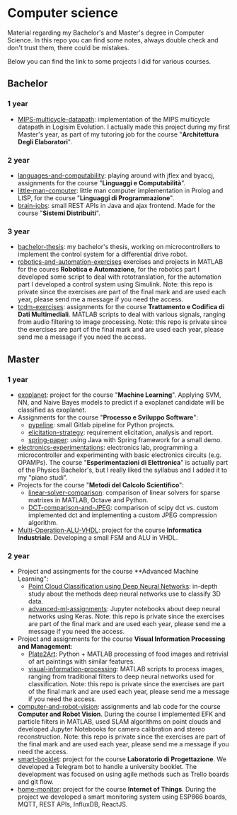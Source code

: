 # Computer science

Material regarding my Bachelor's and Master's degree in Computer Science.
In this repo you can find some notes, always double check and don't trust them, there could be mistakes.

Below you can find the link to some projects I did for various courses.

## Bachelor

### 1 year
- [MIPS-multicycle-datapath](https://github.com/fdila/MIPS-multicycle-datapath): implementation of the MIPS multicycle datapath in Logisim Evolution. I actually made this project during my first Master's year, as part of my tutoring job for the course "**Architettura Degli Elaboratori**".

### 2 year
- [languages-and-computability](https://github.com/fdila/languages-and-computability-unimib): playing around with jflex and byaccj, assignments for the course "**Linguaggi e Computabilità**".
- [little-man-computer](https://github.com/fdila/little-man-computer): little man computer implementation in Prolog and LISP, for the course "**Linguaggi di Programmazione**".
- [brain-jobs](https://github.com/fdila/brain-jobs): small REST APIs in Java and ajax frontend. Made for the course "**Sistemi Distribuiti**".

### 3 year
- [bachelor-thesis](https://github.com/fdila/bachelor-thesis): my bachelor's thesis, working on microcontrollers to implement the control system for a differential drive robot.
- [robotics-and-automation-exercises](https://github.com/fdila/robotics-automation-exercises) exercises and projects in MATLAB for the coures **Robotica e Automazione**, for the robotics part I developed some script to deal with rototranslation, for the automation part I developed a control system using Simulink. Note: this repo is private since the exercises are part of the final mark and are used each year, please send me a message if you need the access.
- [tcdm-exercises](https://github.com/fdila/tcdm-exercises): assignments for the course **Trattamento e Codifica di Dati Multimediali**. MATLAB scripts to deal with various signals, ranging from audio filtering to image processing. Note: this repo is private since the exercises are part of the final mark and are used each year, please send me a message if you need the access.

## Master

### 1 year

- [exoplanet](https://github.com/derogab/exoplanet): project for the course "**Machine Learning**". Applying SVM, NN, and Naive Bayes models to predict if a exoplanet candidate will be classified as exoplanet.
- Assignments for the course "**Processo e Sviluppo Software**":
  - [pypeline](https://gitlab.com/fdila/2020_assignment1_pypeline): small Gitlab pipeline for Python projects.
  - [elicitation-strategy](https://gitlab.com/unishare/processo-e-sviluppo-del-software/2020_assignment2_elicitation_strategy): requirement elicitation, analysis and report.
  - [spring-paper](https://gitlab.com/unishare/processo-e-sviluppo-del-software/2020_assignment3_spring_paper): using Java with Spring framework for a small demo.
- [electronics-experimentations](https://github.com/fdila/electronics-experimentation): electronics lab, programming a microcontroller and experimenting with basic electronics circuits (e.g. OPAMPs). The course "**Esperimentazioni di Elettronica**" is actually part of the Physics Bachelor's, but I really liked the syllabus and I added it to my "piano studi".
- Projects for the course "**Metodi del Calcolo Scientifico**":
  - [linear-solver-comparison](https://github.com/fdila/linear-solver-comparison): comparison of linear solvers for sparse matrixes in MATLAB, Octave and Python.
  - [DCT-comparison-and-JPEG](https://github.com/fdila/DCT-comparison-and-JPEG): comparison of scipy dct vs. custom implemented dct and implementing a custom JPEG compression algorithm.
- [Multi-Operation-ALU-VHDL](https://github.com/fdila/Multi-Operation-ALU-VHDL): project for the course **Informatica Industriale**. Developing a small FSM and ALU in VHDL.

### 2 year

- Project and assingments for the course **Advanced Machine Learning":
    - [Point Cloud Classification using Deep Neural Networks](https://github.com/fdila/point-cloud-classification-report): in-depth study about the methods deep neural networks use to classify 3D data.
    - [advanced-ml-assignments](https://github.com/fdila/advanced-ml-assignments): Jupyter notebooks about deep neural networks using Keras. Note: this repo is private since the exercises are part of the final mark and are used each year, please send me a message if you need the access.
- Project and assignments for the course **Visual Information Processing and Management**:
    - [Plate2Art](https://github.com/fdila/plate2art): Python + MATLAB processing of food images and retrivial of art paintings with similar features.
    - [visual-information-processing](https://github.com/fdila/visual-information-processing): MATLAB scripts to process images, ranging from traditional filters to deep neural networks used for classification. Note: this repo is private since the exercises are part of the final mark and are used each year, please send me a message if you need the access.
- [computer-and-robot-vision](https://github.com/fdila/computer-robot-vision): assignments and lab code for the course **Computer and Robot Vision**. During the course I implemented EFK and particle filters in MATLAB, used SLAM algorithms on point clouds and developed Jupyter Notebooks for camera calibration and stereo reconstruction. Note: this repo is private since the exercises are part of the final mark and are used each year, please send me a message if you need the access.
- [smart-booklet](https://gitlab.com/unishare/laboratorio-di-progettazione/smart-booklet): project for the course **Laboratorio di Progettazione**. We developed a Telegram bot to handle a university booklet. The development was focused on using agile methods such as Trello boards and git flow.
- [home-monitor](https://github.com/derogab/home-monitor): project for the course **Internet of Things**. During the project we developed a smart monitoring system using ESP866 boards, MQTT, REST APIs, InfluxDB, ReactJS.
